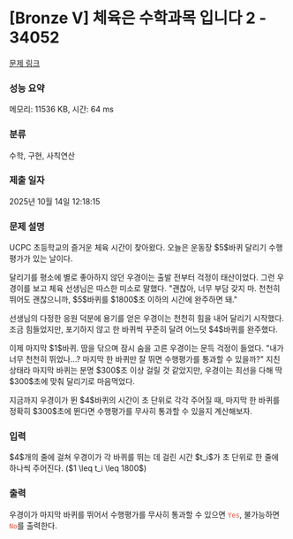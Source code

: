 # [Bronze V] 체육은 수학과목 입니다 2 - 34052 

[문제 링크](https://www.acmicpc.net/problem/34052) 

### 성능 요약

메모리: 11536 KB, 시간: 64 ms

### 분류

수학, 구현, 사칙연산

### 제출 일자

2025년 10월 14일 12:18:15

### 문제 설명

<p>UCPC 초등학교의 즐거운 체육 시간이 찾아왔다. 오늘은 운동장 $5$바퀴 달리기 수행평가가 있는 날이다.</p>

<p>달리기를 평소에 별로 좋아하지 않던 우경이는 출발 전부터 걱정이 태산이었다. 그런 우경이를 보고 체육 선생님은 따스한 미소로 말했다. "괜찮아, 너무 부담 갖지 마. 천천히 뛰어도 괜찮으니까, $5$바퀴를 $1800$초 이하의 시간에 완주하면 돼."</p>

<p>선생님의 다정한 응원 덕분에 용기를 얻은 우경이는 천천히 힘을 내어 달리기 시작했다. 조금 힘들었지만, 포기하지 않고 한 바퀴씩 꾸준히 달려 어느덧 $4$바퀴를 완주했다.</p>

<p>이제 마지막 $1$바퀴. 땀을 닦으며 잠시 숨을 고른 우경이는 문득 걱정이 들었다. "내가 너무 천천히 뛰었나...? 마지막 한 바퀴만 잘 뛰면 수행평가를 통과할 수 있을까?" 지친 상태라 마지막 바퀴는 분명 $300$초 이상 걸릴 것 같았지만, 우경이는 최선을 다해 딱 $300$초에 맞춰 달리기로 마음먹었다.</p>

<p>지금까지 우경이가 뛴 $4$바퀴의 시간이 초 단위로 각각 주어질 때, 마지막 한 바퀴를 정확히 $300$초에 뛴다면 수행평가를 무사히 통과할 수 있을지 계산해보자.</p>

### 입력 

 <p>$4$개의 줄에 걸쳐 우경이가 각 바퀴를 뛰는 데 걸린 시간 $t_i$가 초 단위로 한 줄에 하나씩 주어진다. ($1 \leq t_i \leq 1800$)</p>

### 출력 

 <p>우경이가 마지막 바퀴를 뛰어서 수행평가를 무사히 통과할 수 있으면 <code><span style="color:#e74c3c;">Yes</span></code>, 불가능하면 <code><span style="color:#e74c3c;">No</span></code>를 출력한다.</p>


